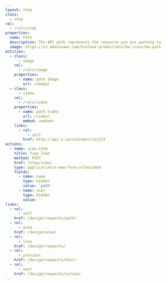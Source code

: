 ```yaml
---
layout: stop
class:
  - stop
rel:
  - /rels/stop  
properties:
  name: Path
  description: The API path represents the resource you are working to make available via an API. Think about how you craft this path. Of course you should be considering RESTful principles here, but you should be thinking about how you can make it intuitive, using plain language, and something that represents what you are trying to deliver. These resources are meant for other systems and applications to put to use, but before these applications can make sense of them, a human has to make sense of them. Think about how your path will look to other users, and how it will look to others who aren't familiar with your API, and whether or not it will make sense beyond your internal group.
  image: https://s3.amazonaws.com/kinlane-productions/bw-icons/bw-path-2.png
entities:
  - class:
      - image
    rel:
      - /rels/image
    properties:
      - name: path Image
        url: /image/
  - class:
      - video
    rel:
      - /rels/video
    properties:
      - name: path Video
        url: /video/
        embed: <embed>
    links:
      - rel:
          - self
        href: http://api.x.io/customers/pj123
actions:
  - name: view-item
    title: View Item
    method: POST
    href: /stop/view/
    type: application/x-www-form-urlencoded
    fields:
      - name: name
        type: hidden
        value: 'path'
      - name: user
        type: hidden
        value: ''        
links:
  - rel:
      - self
    href: /design/requests/path/
  - rel:
      - area
    href: /design/area/  
  - rel:
      - line
    href: /design/requests/          
  - rel:
      - previous
    href: /design/requests/host/
  - rel:
      - next
    href: /design/requests/action/
---
```

